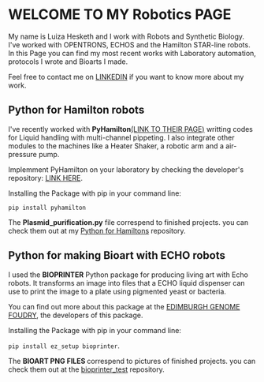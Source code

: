 <h1>WELCOME TO MY Robotics PAGE</h1>

<p>My name is Luiza Hesketh and I work with Robots and Synthetic Biology.
I've worked with OPENTRONS, ECHOS and the Hamilton STAR-line robots. In this Page you can find my most recent works with Laboratory automation, protocols I wrote and Bioarts I made. </p>

<p>Feel free to contact me on <a href="https://www.linkedin.com/in/luiza-zucchi-hesketh-0020631a5?lipi=urn%3Ali%3Apage%3Ad_flagship3_profile_view_base_contact_details%3B2%2FIwVtnHTJ2JaJo%2BDehwYg%3D%3Dr">LINKEDIN</a> if you want to know more about my work.</p>

<h2>Python for Hamilton robots</h2>


<p>I've recently worked with <strong>PyHamilton</strong><a href="https://github.com/dgretton/pyhamilton#readme">(LINK TO THEIR PAGE)</a> 
writting codes for Liquid handling with multi-channel pippeting. I also integrate other modules to the machines like a Heater Shaker, a robotic arm and
a air-pressure pump.</p>
  
<p>Implemment PyHamilton on your laboratory by checking the developer's repository:
<a href="https://github.com/dgretton/pyhamilton#readme">LINK HERE</a>.</p>

<p>Installing the Package with pip in your command line:</p>

<code>pip install pyhamilton</code>

<p>The <strong>Plasmid_purification.py</strong> file correspend to finished projects. you can check them out at my <a href="https://github.com/LuHesketh/Python_Stuff/tree/main/PyHamilton">Python for Hamiltons</a> repository.</p>


<h2>Python for making Bioart with ECHO robots</h2>

<p>I used the <strong>BIOPRINTER</strong> Python package for producing living art with Echo robots. It transforms an image into files that a ECHO 
  liquid dispenser can use to print the image to a plate using pigmented yeast or bacteria.</p>
  
<p>You can find out more about this package at the <a href="https://github.com/Edinburgh-Genome-Foundry/bioprinter">EDIMBURGH GENOME FOUDRY</a>, the developers of this package.</p>

<p>Installing the Package with pip in your command line:</p>


<code>pip install ez_setup bioprinter</code>.</p>

<p>The <strong>BIOART PNG FILES </strong>correspend to pictures of finished projects. you can check them out at the <a href="https://github.com/LuHesketh/Python_Stuff/tree/main/bioprinter_test">bioprinter_test</a> repository.</p>


